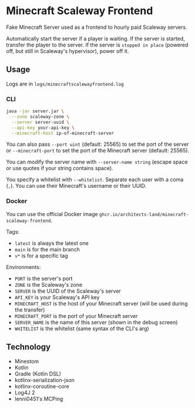 # Minecraft Scaleway Frontend

Fake Minecraft Server used as a frontend to hourly paid Scaleway servers.

Automatically start the server if a player is waiting.
If the server is started, transfer the player to the server.
If the server is `stopped in place` (powered off, but still in Scaleway's hypervisor), power off it.

## Usage

Logs are in `logs/minecraftscalewayfrontend.log`

### CLI
```bash
java -jar server.jar \
  --zone scaleway-zone \
  --server server-uuid \
  --api-key your-api-key \
  --minecraft-host ip-of-minecraft-server
```

You can also pass `--port uint` (default: 25565) to set the port of the server or `--minecraft-port` to set the port
of the Minecraft server (default: 25565).

You can modify the server name with `--server-name string` (escape space or use quotes if your string contains space).

You specify a whitelist with `--whitelist`.
Separate each user with a coma (`,`).
You can use their Minecraft's username or their UUID.

### Docker

You can use the official Docker image `ghcr.io/architects-land/minecraft-scaleway-frontend`.

Tags:
- `latest` is always the latest one
- `main` is for the main branch
- `v*` is for a specific tag

Environments:
- `PORT` is the server's port
- `ZONE` is the Scaleway's zone
- `SERVER` is the UUID of the Scaleway's server
- `API_KEY` is your Scaleway's API key
- `MINECRAFT_HOST` is the host of your Minecraft server (will be used during the transfer)
- `MINECRAFT_PORT` is the port of your Minecraft server
- `SERVER_NAME` is the name of this server (shown in the debug screen)
- `WHITELIST` is the whitelist (same syntax of the CLI's arg)

## Technology

- Minestom
- Kotlin
- Gradle (Kotlin DSL)
- kotlinx-serialization-json
- kotlinx-coroutine-core
- Log4J 2
- lenni0451's MCPing